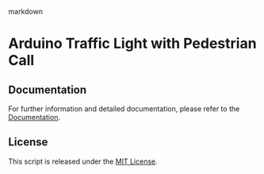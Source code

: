 markdown
# Arduino Traffic Light with Pedestrian Call

## Documentation

For further information and detailed documentation, please refer to the [Documentation](https://docs.arduinodenis.com/github/resources-arduino/arduino-projects/project-2-arduino).

## License

This script is released under the [MIT License](LICENSE).
